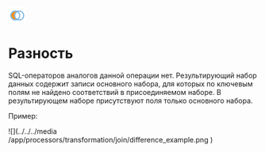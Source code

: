 ![](../../../media/app/processors/transformation/joins-07.svg)
# Разность

SQL-операторов аналогов данной операции нет. Результирующий набор данных содержит записи основного набора, для которых по ключевым полям не найдено соответствий в присоединяемом наборе. В результирующем наборе присутствуют поля только основного набора. 

Пример:

![](../../../media /app/processors/transformation/join/difference_example.png )
